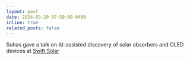 ```yaml
---
layout: post
date: 2024-03-29 07:59:00-0400
inline: true
related_posts: false
---
```


Suhas gave a talk on AI-assisted discovery of solar absorbers and OLED devices at [Swift Solar](https://www.swiftsolar.com/)